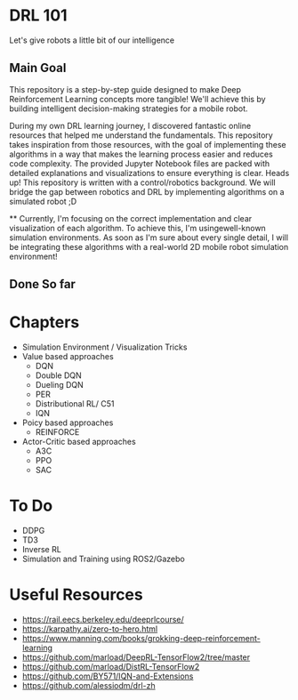 # DRL 101 
Let's give robots a little bit of our intelligence
## Main Goal

This repository is a step-by-step guide designed to make Deep Reinforcement Learning concepts more tangible! We'll achieve this by building intelligent decision-making strategies for a mobile robot.

During my own DRL learning journey, I discovered fantastic online resources that helped me understand the fundamentals.  This repository takes inspiration from those resources, with the goal of implementing these algorithms in a way that makes the learning process easier and reduces code complexity. The provided Jupyter Notebook files are packed with detailed explanations and visualizations to ensure everything is clear. Heads up! This repository is written with a control/robotics background. We will bridge the gap between robotics and DRL by implementing algorithms on a simulated robot ;D

** Currently, I'm focusing on the correct implementation and clear visualization of each algorithm. To achieve this, I'm usingewell-known simulation environments. As soon as I'm sure about every single detail, I will be integrating these algorithms with a real-world 2D mobile robot simulation environment!


## Done So far
# Chapters
- Simulation Environment / Visualization Tricks
- Value based approaches
    - DQN 
    - Double DQN
    - Dueling DQN 
    - PER 
    - Distributional RL/ C51 
    - IQN 
- Poicy based approaches 
    - REINFORCE 
- Actor-Critic based approaches 
    - A3C 
    - PPO
    - SAC 

# To Do
- DDPG
- TD3
- Inverse RL   
- Simulation and Training using ROS2/Gazebo 



# Useful Resources
- https://rail.eecs.berkeley.edu/deeprlcourse/
- https://karpathy.ai/zero-to-hero.html
- https://www.manning.com/books/grokking-deep-reinforcement-learning
- https://github.com/marload/DeepRL-TensorFlow2/tree/master
- https://github.com/marload/DistRL-TensorFlow2
- https://github.com/BY571/IQN-and-Extensions
- https://github.com/alessiodm/drl-zh




